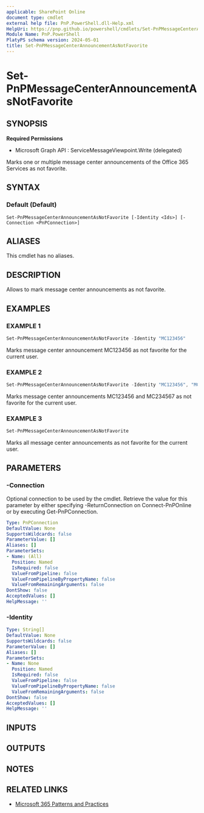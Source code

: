 ```yaml
---
applicable: SharePoint Online
document type: cmdlet
external help file: PnP.PowerShell.dll-Help.xml
HelpUri: https://pnp.github.io/powershell/cmdlets/Set-PnPMessageCenterAnnouncementAsNotFavorite.html
Module Name: PnP.PowerShell
PlatyPS schema version: 2024-05-01
title: Set-PnPMessageCenterAnnouncementAsNotFavorite
---
```


# Set-PnPMessageCenterAnnouncementAsNotFavorite

## SYNOPSIS

**Required Permissions**

  * Microsoft Graph API : ServiceMessageViewpoint.Write (delegated)

Marks one or multiple message center announcements of the Office 365 Services as not favorite.

## SYNTAX

### Default (Default)

```
Set-PnPMessageCenterAnnouncementAsNotFavorite [-Identity <Ids>] [-Connection <PnPConnection>]
```

## ALIASES

This cmdlet has no aliases.

## DESCRIPTION

Allows to mark message center announcements as not favorite.

## EXAMPLES

### EXAMPLE 1

```powershell
Set-PnPMessageCenterAnnouncementAsNotFavorite -Identity "MC123456"
```

Marks message center announcement MC123456 as not favorite for the current user.

### EXAMPLE 2

```powershell
Set-PnPMessageCenterAnnouncementAsNotFavorite -Identity "MC123456", "MC234567"
```

Marks message center announcements MC123456 and MC234567 as not favorite for the current user.

### EXAMPLE 3

```powershell
Set-PnPMessageCenterAnnouncementAsNotFavorite
```

Marks all message center announcements as not favorite for the current user.

## PARAMETERS

### -Connection

Optional connection to be used by the cmdlet. Retrieve the value for this parameter by either specifying -ReturnConnection on Connect-PnPOnline or by executing Get-PnPConnection.

```yaml
Type: PnPConnection
DefaultValue: None
SupportsWildcards: false
ParameterValue: []
Aliases: []
ParameterSets:
- Name: (All)
  Position: Named
  IsRequired: false
  ValueFromPipeline: false
  ValueFromPipelineByPropertyName: false
  ValueFromRemainingArguments: false
DontShow: false
AcceptedValues: []
HelpMessage: ''
```

### -Identity



```yaml
Type: String[]
DefaultValue: None
SupportsWildcards: false
ParameterValue: []
Aliases: []
ParameterSets:
- Name: None
  Position: Named
  IsRequired: false
  ValueFromPipeline: false
  ValueFromPipelineByPropertyName: false
  ValueFromRemainingArguments: false
DontShow: false
AcceptedValues: []
HelpMessage: ''
```

## INPUTS

## OUTPUTS

## NOTES

## RELATED LINKS

- [Microsoft 365 Patterns and Practices](https://aka.ms/m365pnp)
